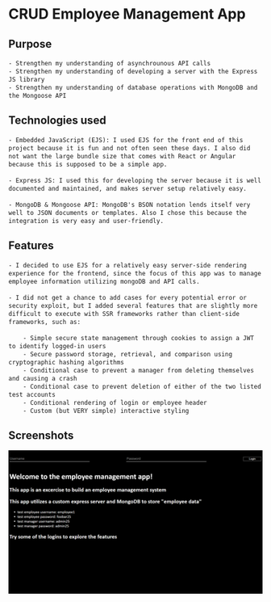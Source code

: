 # CRUD Employee Management App

## Purpose

    - Strengthen my understanding of asynchrounous API calls
    - Strengthen my understanding of developing a server with the Express JS library
    - Strengthen my understanding of database operations with MongoDB and the Mongoose API

## Technologies used

    - Embedded JavaScript (EJS): I used EJS for the front end of this project because it is fun and not often seen these days. I also did not want the large bundle size that comes with React or Angular because this is supposed to be a simple app. 

    - Express JS: I used this for developing the server because it is well documented and maintained, and makes server setup relatively easy.

    - MongoDB & Mongoose API: MongoDB's BSON notation lends itself very well to JSON documents or templates. Also I chose this because the integration is very easy and user-friendly. 

## Features

    - I decided to use EJS for a relatively easy server-side rendering experience for the frontend, since the focus of this app was to manage employee information utilizing mongoDB and API calls. 

    - I did not get a chance to add cases for every potential error or security exploit, but I added several features that are slightly more difficult to execute with SSR frameworks rather than client-side frameworks, such as: 
        
        - Simple secure state management through cookies to assign a JWT to identify logged-in users
        - Secure password storage, retrieval, and comparison using cryptographic hashing algorithms
        - Conditional case to prevent a manager from deleting themselves and causing a crash
        - Conditional case to prevent deletion of either of the two listed test accounts
        - Conditional rendering of login or employee header
        - Custom (but VERY simple) interactive styling

## Screenshots
![Landing page of Application](https://github.com/jpugh020/crud_employee_management_app/blob/main/public/CRUD_APP_LOGIN.png)

